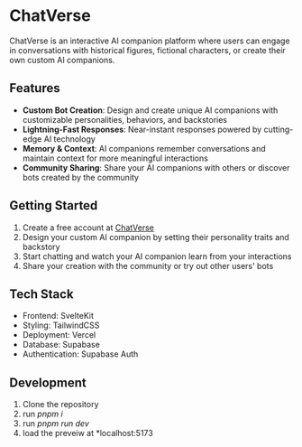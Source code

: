 # ChatVerse

ChatVerse is an interactive AI companion platform where users can engage in conversations with historical figures, fictional characters, or create their own custom AI companions.

## Features

- **Custom Bot Creation**: Design and create unique AI companions with customizable personalities, behaviors, and backstories
- **Lightning-Fast Responses**: Near-instant responses powered by cutting-edge AI technology
- **Memory & Context**: AI companions remember conversations and maintain context for more meaningful interactions
- **Community Sharing**: Share your AI companions with others or discover bots created by the community

## Getting Started

1. Create a free account at [ChatVerse](https://ai-chat-verse.vercel.app)
2. Design your custom AI companion by setting their personality traits and backstory
3. Start chatting and watch your AI companion learn from your interactions
4. Share your creation with the community or try out other users' bots

## Tech Stack

- Frontend: SvelteKit
- Styling: TailwindCSS
- Deployment: Vercel
- Database: Supabase
- Authentication: Supabase Auth

## Development

1. Clone the repository
2. run *pnpm i*
3. run *pnpm run dev*
4. load the preveiw at *localhost:5173
